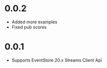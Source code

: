 # 0.0.2

- Added more examples
- Fixed pub scores

# 0.0.1

- Supports EventStore 20.x Streams Client Api
